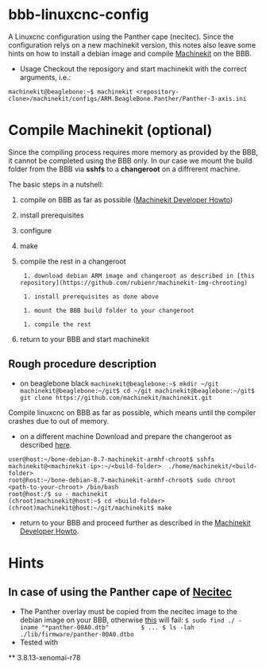 # bbb-linuxcnc-config
A Linuxcnc configuration using the Panther cape (necitec). Since the configuration relys on a new machinekit version, this notes also leave some hints on how to install a debian image and compile [Machinekit](http://www.machinekit.io/) on the BBB.

* Usage 
Checkout the reposigory and start machinekit with the correct arguments, i.e.:
````
machinekit@beaglebone:~$ machinekit <repository-clone>/machinekit/configs/ARM.BeagleBone.Panther/Panther-3-axis.ini
````

# Compile Machinekit (optional)
Since the compiling process requires more memory as provided by the BBB, it cannot be completed using the BBB only.
In our case we mount the build folder from the BBB via **sshfs** to a **changeroot** on a diffrerent machine.

The basic steps in a nutshell: 

1. compile on BBB as far as possible ([Machinekit Developer Howto](http://www.machinekit.io/docs/developing/machinekit-developing/#install-development-packages))
  1. install prerequisites
        
  1. configure 
        
  1. make

1. compile the rest in a changeroot

        1. download debian ARM image and changeroot as described in [this repository](https://github.com/rubienr/machinekit-img-chrooting)

        1. install prerequisites as done above

        1. mount the BBB build folder to your changeroot

        1. compile the rest

1. return to your BBB and start machinekit
 
## Rough procedure description
* on beaglebone black 
        ````
        machinekit@beaglebone:~$ mkdir ~/git
        machinekit@beaglebone:~/git$ cd ~/git
        machinekit@beaglebone:~/git$ git clone https://github.com/machinekit/machinekit.git
        ````
        
Compile linuxcnc on BBB as far as possible, which means until the compiler crashes due to out of memory.

* on a different machine
Download and prepare the changeroot as described [here](https://github.com/rubienr/machinekit-img-chrooting).

````
user@host:~/bone-debian-8.7-machinekit-armhf-chroot$ sshfs machinekit@<machinekit-ip>:~/<build-folder>  ./home/machinekit/<build-folder>
root@host:~/bone-debian-8.7-machinekit-armhf-chroot$ sudo chroot  <path-to-your-chroot> /bin/bash
root@host:/$ su - machinekit
(chroot)machinekit@host:~$ cd <build-folder>
(chroot)machinekit@host:~/git/machinekit$ make
````

* return to your BBB and proceed further as described in the [Machinekit Developer Howto](http://www.machinekit.io/docs/developing/machinekit-developing/#install-development-packages).

# Hints
## In case of using the Panther cape of [Necitec](https://www.necitec.de/index.php/de/)
* The Panther overlay must be copied from the necitec image to the debian image on your BBB, otherwise [this](https://github.com/rubienr/bbb-linuxcnc-config/blob/master/machinekit/configs/ARM.BeagleBone.Panther/setup.bridge.sh#L37) will fail:
        ````
        $ sudo find ./ -iname "*panther-00A0.dtb"        
        $ ...
        $ ls -lah ./lib/firmware/panther-00A0.dtbo
        ````
* Tested with 

** 3.8.13-xenomai-r78

